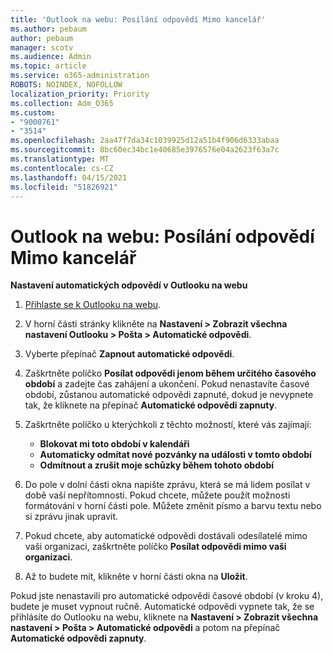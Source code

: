 ```yaml
---
title: 'Outlook na webu: Posílání odpovědí Mimo kancelář'
ms.author: pebaum
author: pebaum
manager: scotv
ms.audience: Admin
ms.topic: article
ms.service: o365-administration
ROBOTS: NOINDEX, NOFOLLOW
localization_priority: Priority
ms.collection: Adm_O365
ms.custom:
- "9000761"
- "3514"
ms.openlocfilehash: 2aa47f7da34c1039925d12a51b4f906d6333abaa
ms.sourcegitcommit: 8bc60ec34bc1e40685e3976576e04a2623f63a7c
ms.translationtype: MT
ms.contentlocale: cs-CZ
ms.lasthandoff: 04/15/2021
ms.locfileid: "51826921"
---
```

# <a name="outlook-on-the-web-send-out-of-office-replies"></a>Outlook na webu: Posílání odpovědí Mimo kancelář

**Nastavení automatických odpovědí v Outlooku na webu**

1. [Přihlaste se k Outlooku na webu](https://support.office.com/article/how-to-sign-in-to-outlook-on-the-web-763fab4d-0138-4814-b450-37fc286bcb79).

2. V horní části stránky klikněte na **Nastavení > Zobrazit všechna nastavení Outlooku > Pošta > Automatické odpovědi**.

3. Vyberte přepínač **Zapnout automatické odpovědi**.

4. Zaškrtněte políčko **Posílat odpovědi jenom během určitého časového období** a zadejte čas zahájení a ukončení. Pokud nenastavíte časové období, zůstanou automatické odpovědi zapnuté, dokud je nevypnete tak, že kliknete na přepínač **Automatické odpovědi zapnuty**.

5. Zaškrtněte políčko u kterýchkoli z těchto možností, které vás zajímají:
    - **Blokovat mi toto období v kalendáři**
    - **Automaticky odmítat nové pozvánky na události v tomto období**
    - **Odmítnout a zrušit moje schůzky během tohoto období**

6. Do pole v dolní části okna napište zprávu, která se má lidem posílat v době vaší nepřítomnosti. Pokud chcete, můžete použít možnosti formátování v horní části pole. Můžete změnit písmo a barvu textu nebo si zprávu jinak upravit.

7. Pokud chcete, aby automatické odpovědi dostávali odesílatelé mimo vaši organizaci, zaškrtněte políčko **Posílat odpovědi mimo vaši organizaci**.

8. Až to budete mít, klikněte v horní části okna na **Uložit**.

Pokud jste nenastavili pro automatické odpovědi časové období (v kroku 4), budete je muset vypnout ručně. Automatické odpovědi vypnete tak, že se přihlásíte do Outlooku na webu, kliknete na **Nastavení > Zobrazit všechna nastavení > Pošta > Automatické odpovědi** a potom na přepínač **Automatické odpovědi zapnuty**.
